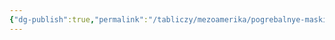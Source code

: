 ```yaml
---
{"dg-publish":true,"permalink":"/tabliczy/mezoamerika/pogrebalnye-maski-acztekov/","dgPassFrontmatter":true}
---
```



